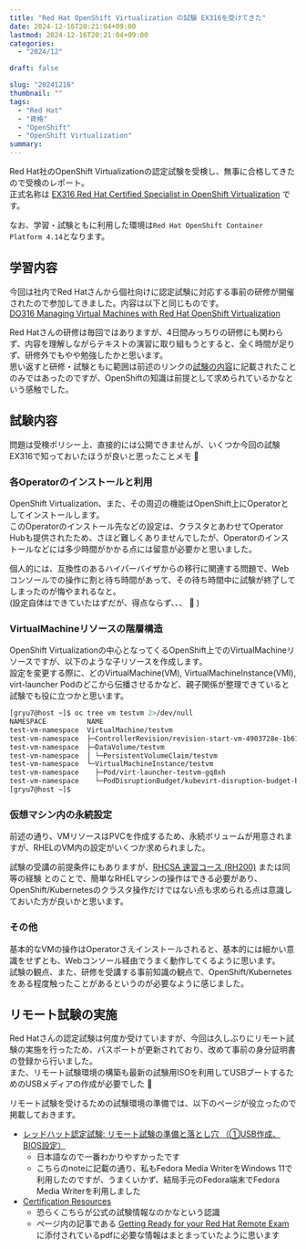 ```yaml
---
title: "Red Hat OpenShift Virtualization の試験 EX316を受けてきた"
date: 2024-12-16T20:21:04+09:00
lastmod: 2024-12-16T20:21:04+09:00
categories: 
  - "2024/12"

draft: false

slug: "20241216"
thumbnail: ""
tags:
  - "Red Hat"
  - "資格"
  - "OpenShift"
  - "OpenShift Virtualization"
summary:
---
```


Red Hat社のOpenShift Virtualizationの認定試験を受検し、無事に合格してきたので受検のレポート。  
正式名称は [EX316 Red Hat Certified Specialist in OpenShift Virtualization](https://www.redhat.com/en/services/training/red-hat-certified-specialist-openshift-virtualization-ex316) です。

<!--more-->

なお、学習・試験ともに利用した環境は`Red Hat OpenShift Container Platform 4.14`となります。

## 学習内容
今回は社内でRed Hatさんから個社向けに認定試験に対応する事前の研修が開催されたので参加してきました。内容は以下と同じものです。  
[DO316 Managing Virtual Machines with Red Hat OpenShift Virtualization](https://www.redhat.com/ja/services/training/do316-managing-virtual-machines-red-hat-openshift-virtualization)

Red Hatさんの研修は毎回ではありますが、4日間みっちりの研修にも関わらず、内容を理解しながらテキストの演習に取り組もうとすると、全く時間が足りず、研修外でもやや勉強したかと思います。  
思い返すと研修・試験ともに範囲は前述のリンクの[試験の内容](https://www.redhat.com/ja/services/training/red-hat-certified-specialist-openshift-virtualization-ex316)に記載されたことのみではあったのですが、OpenShiftの知識は前提として求められているかなという感触でした。


## 試験内容
問題は受検ポリシー上、直接的には公開できませんが、いくつか今回の試験EX316で知っておいたほうが良いと思ったことメモ :memo:

### 各Operatorのインストールと利用
OpenShift Virtualization、また、その周辺の機能はOpenShift上にOperatorとしてインストールします。  
このOperatorのインストール先などの設定は、クラスタとあわせてOperator Hubも提供されたため、さほど難しくありませんでしたが、Operatorのインストールなどには多少時間がかかる点には留意が必要かと思いました。

個人的には、互換性のあるハイパーバイザからの移行に関連する問題で、Webコンソールでの操作に割と待ち時間があって、その待ち時間中に試験が終了してしまったのが悔やまれるなと。  
(設定自体はできていたはずだが、得点ならず、、、 :vomiting_face: )


### VirtualMachineリソースの階層構造
OpenShift Virtualizationの中心となってくるOpenShift上でのVirtualMachineリソースですが、以下のような子リソースを作成します。  
設定を変更する際に、どのVirtualMachine(VM), VirtualMachineInstance(VMI), virt-launcher Podのどこから伝播させるかなど、親子関係が整理できていると試験でも役に立つかと思います。

```bash
[gryu7@host ~]$ oc tree vm testvm 2>/dev/null
NAMESPACE          NAME                                                                           READY  REASON  AGE
test-vm-namespace  VirtualMachine/testvm                                                          True           16m
test-vm-namespace  ├─ControllerRevision/revision-start-vm-4903728e-1b61-4b9c-8f9c-074b7594e249-1  -              16m
test-vm-namespace  ├─DataVolume/testvm                                                            True           16m
test-vm-namespace  │ └─PersistentVolumeClaim/testvm                                               -              16m
test-vm-namespace  └─VirtualMachineInstance/testvm                                                True           16m
test-vm-namespace    ├─Pod/virt-launcher-testvm-gq8xh                                             True           16m
test-vm-namespace    └─PodDisruptionBudget/kubevirt-disruption-budget-bdnlh                       -              16m
[gryu7@host ~]$
```


### 仮想マシン内の永続設定
前述の通り、VMリソースはPVCを作成するため、永続ボリュームが用意されますが、RHELのVM内の設定がいくつか求められました。

試験の受講の前提条件にもありますが、[RHCSA 速習コース (RH200)](https://www.redhat.com/ja/services/training/rh200-red-hat-certified-system-administrator-rapid-track-course-exam) または同等の経験 とのことで、簡単なRHELマシンの操作はできる必要があり、OpenShift/Kubernetesのクラスタ操作だけではない点も求められる点は意識しておいた方が良いかと思います。


### その他
基本的なVMの操作はOperatorさえインストールされると、基本的には細かい意識をせずとも、Webコンソール経由でうまく動作してくるように思います。  
試験の観点、また、研修を受講する事前知識の観点で、OpenShift/Kubernetesをある程度触ったことがあるというのが必要なように感じました。



## リモート試験の実施
Red Hatさんの認定試験は何度か受けていますが、今回は久しぶりにリモート試験の実施を行ったため、パスポートが更新されており、改めて事前の身分証明書の登録から行いました。  
また、リモート試験環境の構築も最新の試験用ISOを利用してUSBブートするためのUSBメディアの作成が必要でした :penguin:

リモート試験を受けるための試験環境の準備では、以下のページが役立ったので掲載しておきます。

- [レッドハット認定試験: リモート試験の準備と落とし穴 （①USB作成、BIOS設定）](https://note.com/fminamot/n/n34712872445c)
  - 日本語なので一番わかりやすかったです
  - こちらのnoteに記載の通り、私もFedora Media WriterをWindows 11で利用したのですが、うまくいかず、結局手元のFedora端末でFedora Media Writerを利用しました
- [Certification Resources](https://learn.redhat.com/t5/Certification-Resources/bg-p/certification_resources)
  - 恐らくこちらが公式の試験情報なのかなという認識
  - ページ内の記事である [Getting Ready for your Red Hat Remote Exam](https://learn.redhat.com/t5/Certification-Resources/Getting-Ready-for-your-Red-Hat-Remote-Exam/ba-p/33528) に添付されているpdfに必要な情報はまとまっていたように思います
